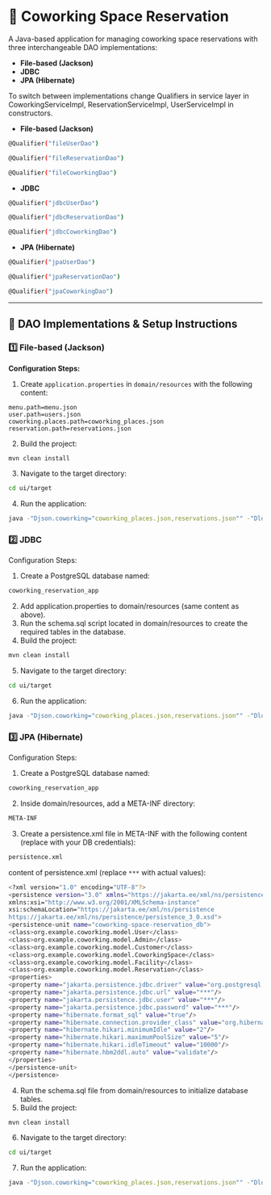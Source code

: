 # 🧾 Coworking Space Reservation

A Java-based application for managing coworking space reservations with three interchangeable DAO implementations:

- **File-based (Jackson)**
- **JDBC**
- **JPA (Hibernate)**

To switch between implementations change Qualifiers in service layer 
in CoworkingServiceImpl, ReservationServiceImpl, UserServiceImpl in constructors.

- **File-based (Jackson)**

```sh
@Qualifier("fileUserDao")
```
```sh
@Qualifier("fileReservationDao")
```
```sh
@Qualifier("fileCoworkingDao")
```

- **JDBC** 
```sh
@Qualifier("jdbcUserDao")
```
```sh
@Qualifier("jdbcReservationDao")
```
```sh
@Qualifier("jdbcCoworkingDao")
```

- **JPA (Hibernate)**
```sh
@Qualifier("jpaUserDao")
```
```sh
@Qualifier("jpaReservationDao")
 ```
```sh
@Qualifier("jpaCoworkingDao")
 ```
---

## 📁 DAO Implementations & Setup Instructions
### 1️⃣ File-based (Jackson)
**Configuration Steps:**
1. Create `application.properties` in `domain/resources` with the following content:
```properties
menu.path=menu.json
user.path=users.json
coworking.places.path=coworking_places.json
reservation.path=reservations.json
```
2. Build the project:
```sh
mvn clean install
```
3. Navigate to the target directory:
```sh
cd ui/target
```
4. Run the application:
```sh
java -"Djson.coworking="coworking_places.json,reservations.json"" -"Dlog4j.configurationFile=log4j2.xml" -jar ui-1.0-SNAPSHOT.jar
```

### 2️⃣ JDBC
Configuration Steps:
1. Create a PostgreSQL database named:
```sh
coworking_reservation_app
```
2. Add application.properties to domain/resources (same content as above).
3. Run the schema.sql script located in domain/resources to create the required tables in the database.
4. Build the project:
 ```sh
mvn clean install
```
5. Navigate to the target directory:
```sh
cd ui/target
```
6. Run the application:
```sh
java -"Djson.coworking="coworking_places.json,reservations.json"" -"Dlog4j.configurationFile=log4j2.xml" -jar ui-1.0-SNAPSHOT.jar

```

### 3️⃣ JPA (Hibernate)
Configuration Steps:
1. Create a PostgreSQL database named:
```sh
coworking_reservation_app
```
2. Inside domain/resources, add a META-INF directory:
```sh
META-INF
```
3. Create a persistence.xml file in META-INF with the following content (replace with your DB credentials):
```sh
persistence.xml
```
content of persistence.xml (replace `***` with actual values):
```sh
<?xml version="1.0" encoding="UTF-8"?>
<persistence version="3.0" xmlns="https://jakarta.ee/xml/ns/persistence"
xmlns:xsi="http://www.w3.org/2001/XMLSchema-instance"
xsi:schemaLocation="https://jakarta.ee/xml/ns/persistence
https://jakarta.ee/xml/ns/persistence/persistence_3_0.xsd">
<persistence-unit name="coworking-space-reservation_db">
<class>org.example.coworking.model.User</class>
<class>org.example.coworking.model.Admin</class>
<class>org.example.coworking.model.Customer</class>
<class>org.example.coworking.model.CoworkingSpace</class>
<class>org.example.coworking.model.Facility</class>
<class>org.example.coworking.model.Reservation</class>
<properties>
<property name="jakarta.persistence.jdbc.driver" value="org.postgresql.Driver"/>
<property name="jakarta.persistence.jdbc.url" value="***"/>
<property name="jakarta.persistence.jdbc.user" value="***"/>
<property name="jakarta.persistence.jdbc.password" value="***"/>
<property name="hibernate.format_sql" value="true"/>
<property name="hibernate.connection.provider_class" value="org.hibernate.hikaricp.internal.HikariCPConnectionProvider"/>
<property name="hibernate.hikari.minimumIdle" value="2"/>
<property name="hibernate.hikari.maximumPoolSize" value="5"/>
<property name="hibernate.hikari.idleTimeout" value="10000"/>
<property name="hibernate.hbm2ddl.auto" value="validate"/>
</properties>
</persistence-unit>
</persistence>
```
4. Run the schema.sql file from domain/resources to initialize database tables.
5. Build the project:
 ```sh
mvn clean install
```
6. Navigate to the target directory:
```sh
cd ui/target
```
7. Run the application:
```sh
java -"Djson.coworking="coworking_places.json,reservations.json"" -"Dlog4j.configurationFile=log4j2.xml" -jar ui-1.0-SNAPSHOT.jar
```
